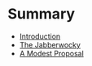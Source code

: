 # Summary

* [Introduction](README.md)
* [The Jabberwocky](chapter1.md)
* [A Modest Proposal](chapter2.md)	

